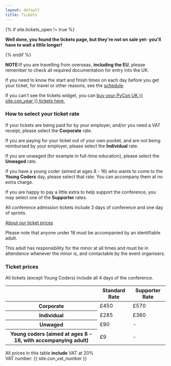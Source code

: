 ```yaml
---
layout: default
title: Tickets
---
```

{% if site.tickets_open != true %}<div class="box box_red"><p><strong>Well done, you found the tickets page, but they're not on sale yet- you'll have to wait a little longer!</strong></p></div>{% endif %}

<div class="box box_red">
  <p><strong>NOTE:</strong>If you are travelling from overseas, <strong>including the EU</strong>, please remember to check all required documentation for entry into the UK.</p>
</div>

<p>If you need to know the start and finish times on each day before you get your ticket, for travel or other reasons, see the <a href="/schedule/">schedule</a>.</p>

<link rel="stylesheet" type="text/css" href="https://pretix.eu/ukpatl/pyconuk-{{ site.con_year }}/widget/v1.css">
<script type="text/javascript" src="https://pretix.eu/widget/v1.en.js" async></script>
<pretix-widget event="https://pretix.eu/ukpatl/pyconuk-{{ site.con_year }}/"></pretix-widget>

<p>If you can't see the tickets widget, you can <a href="https://pretix.eu/ukpatl/PyConUK-{{ site.con_year }}/">buy your PyCon UK {{ site.con_year }} tickets here.</a></p>

<div class="box box_blue">
  <h3>How to select your ticket rate</h3>
  <p>If your tickets are being paid for by your employer, and/or you need a VAT receipt, please select the <strong>Corporate</strong> rate.</p>
  <p>If you are paying for your ticket out of your own pocket, and are not being reimbursed by your employer, please select the <strong>Individual</strong> rate.</p>
  <p>If you are unwaged (for example in full-time education), please select the <strong>Unwaged</strong> rate.</p>
  <p>If you have a young coder (aimed at ages 8 - 16) who wants to come to the <strong>Young Coders</strong> day, please select that rate. You can accompany them at no extra charge.</p>
  <p>If you are happy to pay a little extra to help support the conference, you may select one of the <strong>Supporter</strong> rates.</p>
  <p>All conference admission tickets include 3 days of conference and one day of sprints.</p>
  <a href="/tickets/about-our-ticket-prices/">About our ticket prices</a>
</div>

<div class="box box_red">
  <p>Please note that anyone under 18 must be accompanied by an identifiable adult.</p>
  <p>This adult has responsibility for the minor at all times and must be in attendence whenever the minor is, and contactable by the event organisers.</p>
</div>

<div class="box box_yellow">
  <h3>Ticket prices</h3>
  <p>All tickets (except Young Coders) include all 4 days of the conference.</p>
  <table class="table">
    <thead>
      <th></th>
      <th scope="col">Standard Rate</th>
      <th scope="col">Supporter Rate</th>
    </thead>
    <tbody>
      <tr>
        <th scope="row">Corporate</th>
        <td>£450</td>
        <td>£570</td>
      </tr>
      <tr>
        <th scope="row">Individual</th>
        <td>£285</td>
        <td>£360</td>
      </tr>
      <tr>
        <th scope="row">Unwaged</th>
        <td>£90</td>
        <td>-</td>
      </tr>
      <tr>
        <th scope="row">Young coders (aimed at ages 8 - 16, with accompanying adult)</th>
        <td>£9</td>
        <td>-</td>
      </tr>
    </tbody>
  </table>

  <p>All prices in this table <strong>include</strong> VAT at 20%<br />
  VAT number: {{ site.con_vat_number }}</p>
</div>
